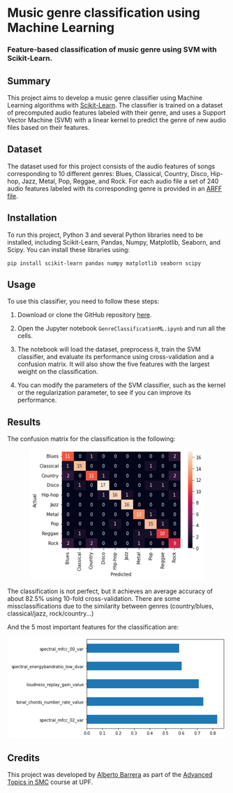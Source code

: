 # Music genre classification using Machine Learning
### Feature-based classification of music genre using SVM with Scikit-Learn.

## Summary
This project aims to develop a music genre classifier using Machine Learning algorithms with [Scikit-Learn](https://scikit-learn.org/). The classifier is trained on a dataset of precomputed audio features labeled with their genre, and uses a Support Vector Machine (SVM) with a linear kernel to predict the genre of new audio files based on their features.

## Dataset

The dataset used for this project consists of the audio features of songs corresponding to 10 different genres: Blues, Classical, Country, Disco, Hip-hop, Jazz, Metal, Pop, Reggae, and Rock. For each audio file a set of 240 audio features labeled with its corresponding genre is provided in an [ARFF file](https://www.cs.waikato.ac.nz/ml/weka/arff.html).

## Installation

To run this project, Python 3 and several Python libraries need to be installed, including Scikit-Learn, Pandas, Numpy, Matplotlib, Seaborn, and Scipy. You can install these libraries using:

```
pip install scikit-learn pandas numpy matplotlib seaborn scipy
```

## Usage

To use this classifier, you need to follow these steps:

1. Download or clone the GitHub repository [here](https://github.com/username/Music-Genre-Classification/blob/main/Genre.arff).

2. Open the Jupyter notebook `GenreClassificationML.ipynb` and run all the cells.

3. The notebook will load the dataset, preprocess it, train the SVM classifier, and evaluate its performance using cross-validation and a confusion matrix. It will also show the five features with the largest weight on the classification.

4. You can modify the parameters of the SVM classifier, such as the kernel or the regularization parameter, to see if you can improve its performance.

## Results

The confusion matrix for the classification is the following:
<div align="center">
    <img src="confMatrix.png" width="400"/>
</div>

The classification is not perfect, but it achieves an average accuracy of about 82.5% using 10-fold cross-validation. There are some missclassifications due to the similarity between genres (country/blues, classical/jazz, rock/country...)

And the 5 most important features for the classification are:
<div align="center">
    <img src="features.png" width="500"/>
</div>

## Credits

This project was developed by [Alberto Barrera](https://github.com/ABsoundsDSP) as part of the [Advanced Topics in SMC](https://www.upf.edu/web/smc/advance-topics-in-smc) course at UPF.

